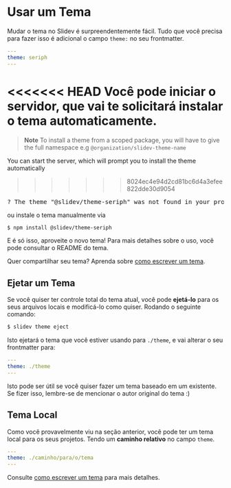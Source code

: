 # Usar um Tema

Mudar o tema no Slidev é surpreendentemente fácil. Tudo que você precisa para fazer isso é adicional o campo `theme:` no seu frontmatter.

```yaml
---
theme: seriph
---
```

<<<<<<< HEAD
Você pode iniciar o servidor, que vai te solicitará instalar o tema automaticamente.
=======
> **Note**
> To install a theme from a scoped package, you will have to give the full namespace e.g `@organization/slidev-theme-name`

You can start the server, which will prompt you to install the theme automatically
>>>>>>> 8024ec4e94d2cd81bc6d4a3efee822dde30d9054

<div class="language-md">
<pre>
<span class="token keyword">?</span> The theme <span class="token string">"@slidev/theme-seriph"</span> was not found in your project, do you want to install it now? › (Y/n)
</pre>
</div>

ou instale o tema manualmente via

```bash
$ npm install @slidev/theme-seriph
```

E é só isso, aproveite o novo tema! Para mais detalhes sobre o uso, você pode consultar o README do tema.

Quer compartilhar seu tema? Aprenda sobre [como escrever um tema](/themes/write-a-theme).

## Ejetar um Tema

Se você quiser ter controle total do tema atual, você pode **ejetá-lo** para os seus arquivos locais e modificá-lo como quiser. Rodando o seguinte comando:

```bash
$ slidev theme eject
```

Isto ejetará o tema que você estiver usando para `./theme`, e vai alterar o seu frontmatter para:

```yaml
---
theme: ./theme
---
```

Isto pode ser útil se você quiser fazer um tema baseado em um existente. Se fizer isso, lembre-se de mencionar o autor original do tema :)

## Tema Local

Como você provavelmente viu na seção anterior, você pode ter um tema local para os seus projetos. Tendo um **caminho relativo** no campo `theme`.

```yaml
---
theme: ./caminho/para/o/tema
---
```

Consulte [como escrever um tema](/themes/write-a-theme) para mais detalhes.
